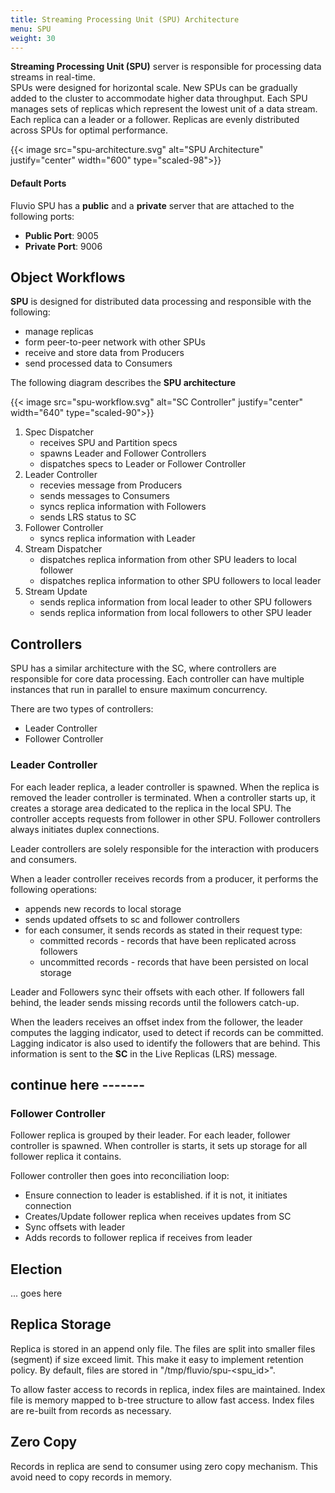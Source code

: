 ```yaml
---
title: Streaming Processing Unit (SPU) Architecture
menu: SPU
weight: 30
---
```


**Streaming Processing Unit (SPU)** server is responsible for processing data streams in real-time.  
SPUs were designed for horizontal scale. New SPUs can be gradually added to the cluster to accommodate higher data throughput. Each SPU manages sets of replicas which represent the lowest unit of a data stream. Each replica can a leader or a follower. Replicas are evenly distributed across SPUs for optimal performance. 

{{< image src="spu-architecture.svg" alt="SPU Architecture" justify="center" width="600" type="scaled-98">}}


#### Default Ports

Fluvio SPU has a **public** and a **private** server that are attached to the following ports:

* **Public Port**: 9005
* **Private Port**: 9006


## Object Workflows

**SPU** is designed for distributed data processing and responsible with the following:

* manage replicas
* form peer-to-peer network with other SPUs
* receive and store data from Producers
* send processed data to Consumers

The following diagram describes the **SPU architecture**

{{< image src="spu-workflow.svg" alt="SC Controller" justify="center" width="640" type="scaled-90">}}

1. Spec Dispatcher
    * receives SPU and Partition specs
    * spawns Leader and Follower Controllers
    * dispatches specs to Leader or Follower Controller
2. Leader Controller
    * recevies message from Producers
    * sends messages to Consumers
    * syncs replica information with Followers
    * sends LRS status to SC
3. Follower Controller
    * syncs replica information with Leader
4. Stream Dispatcher
    * dispatches replica information from other SPU leaders to local follower
    * dispatches replica information to other SPU followers to local leader
5. Stream Update
    * sends replica information from local leader to other SPU followers
    * sends replica information from local followers to other SPU leader


## Controllers

SPU has a similar architecture with the SC, where controllers are responsible for core data processing. Each controller can have multiple instances that run in parallel to ensure maximum concurrency.

There are two types of controllers:

* Leader Controller
* Follower Controller

### Leader Controller

For each leader replica, a leader controller is spawned. When the replica is removed the leader controller is terminated. When a controller starts up, it creates a storage area dedicated to the replica in the local SPU.  The controller accepts requests from follower in other SPU. Follower controllers always initiates duplex connections.

Leader controllers are solely responsible for the interaction with producers and consumers. 

When a leader controller receives records from a producer, it performs the following operations:

* appends new records to local storage
* sends updated offsets to sc and follower controllers
* for each consumer, it sends records as stated in their request type:
  * committed records - records that have been replicated across followers
  * uncommitted records - records that have been persisted on local storage

Leader and Followers sync their offsets with each other. If followers fall behind, the leader sends missing records until the followers catch-up. 

When the leaders receives an offset index from the follower, the leader computes the lagging indicator, used to detect if records can be committed. Lagging indicator is also used to identify the followers that are behind. This information is sent to the **SC** in the Live Replicas (LRS) message.


## continue here -------


### Follower Controller

Follower replica is grouped by their leader.  For each leader, follower controller is spawned.  When controller is starts, it sets up storage for all follower replica it contains. 

Follower controller then goes into reconciliation loop:
*  Ensure connection to leader is established. if it is not, it initiates connection
*  Creates/Update follower replica when receives updates from SC
*  Sync offsets with leader
*  Adds records to follower replica if receives from leader

## Election

... goes here

## Replica Storage

Replica is stored in an append only file.  The files are split into smaller files (segment) if size exceed limit.  This make it easy to implement retention policy. By default, files are stored in "/tmp/fluvio/spu-<spu_id>".  

To allow faster access to records in replica, index files are maintained.  Index file is memory mapped to b-tree structure to allow fast access.   Index files are re-built from records as necessary.

## Zero Copy

Records in replica are send to consumer using zero copy mechanism.  This avoid need to copy records in memory.



